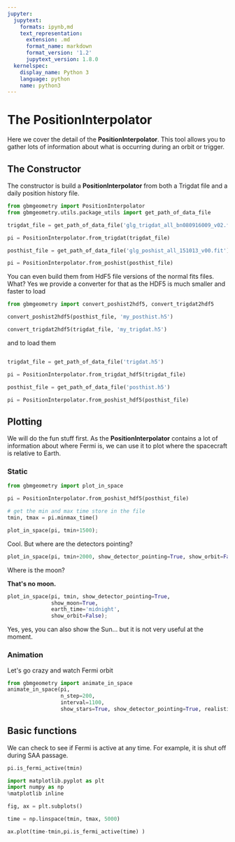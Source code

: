 ```yaml
---
jupyter:
  jupytext:
    formats: ipynb,md
    text_representation:
      extension: .md
      format_name: markdown
      format_version: '1.2'
      jupytext_version: 1.8.0
  kernelspec:
    display_name: Python 3
    language: python
    name: python3
---
```


# The PositionInterpolator

Here we cover the detail of the **PositionInterpolator**. This tool allows you to gather lots of information about what is occurring during an orbit or trigger.


## The Constructor
The constructor is build a **PositionInterpolator** from both a Trigdat file and a daily position history file. 

```python
from gbmgeometry import PositionInterpolator
from gbmgeometry.utils.package_utils import get_path_of_data_file

trigdat_file = get_path_of_data_file('glg_trigdat_all_bn080916009_v02.fit')

pi = PositionInterpolator.from_trigdat(trigdat_file)

posthist_file = get_path_of_data_file('glg_poshist_all_151013_v00.fit')

pi = PositionInterpolator.from_poshist(posthist_file)
```

You can even build them from HdF5 file versions of the normal fits files. What? Yes we provide a converter for that as the HDF5 is much smaller and faster to load

```python
from gbmgeometry import convert_poshist2hdf5, convert_trigdat2hdf5

convert_poshist2hdf5(posthist_file, 'my_posthist.h5')

convert_trigdat2hdf5(trigdat_file, 'my_trigdat.h5')
```

and to load them

```python

trigdat_file = get_path_of_data_file('trigdat.h5')

pi = PositionInterpolator.from_trigdat_hdf5(trigdat_file)

posthist_file = get_path_of_data_file('posthist.h5')

pi = PositionInterpolator.from_poshist_hdf5(posthist_file)
```

## Plotting
We will do the fun stuff first. As the **PositionInterpolator** contains a lot of information about where Fermi is, we can use it to plot where the spacecraft is relative to Earth.




### Static

```python
from gbmgeometry import plot_in_space

pi = PositionInterpolator.from_poshist_hdf5(posthist_file)

# get the min and max time store in the file
tmin, tmax = pi.minmax_time()

plot_in_space(pi, tmin+1500);
```

Cool. But where are the detectors pointing?

```python
plot_in_space(pi, tmin+2000, show_detector_pointing=True, show_orbit=False, earth_time='day');
```

Where is the moon? 

**That's no moon.**

```python
plot_in_space(pi, tmin, show_detector_pointing=True,
              show_moon=True, 
              earth_time='midnight',
              show_orbit=False);
```

Yes, yes, you can also show the Sun... but it is not very useful at the moment.


### Animation

Let's go crazy and watch Fermi orbit

```python
from gbmgeometry import animate_in_space
animate_in_space(pi,
                 n_step=200,
                 interval=1100,
                 show_stars=True, show_detector_pointing=True, realistic=True, earth_time='day');
```

## Basic functions

We can check to see if Fermi is active at any time. For example, it is shut off during SAA passage.

```python
pi.is_fermi_active(tmin)
```

```python
import matplotlib.pyplot as plt
import numpy as np
%matplotlib inline

fig, ax = plt.subplots()

time = np.linspace(tmin, tmax, 5000)

ax.plot(time-tmin,pi.is_fermi_active(time) )
```

```python

```
